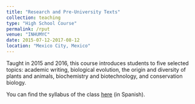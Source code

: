 ```yaml
---
title: "Research and Pre-University Texts"
collection: teaching
type: "High School Course"
permalink: /rput
venue: "INHUMYC"
date: 2015-07-12-2017-08-12
location: "Mexico City, Mexico"
---
```


Taught in 2015 and 2016, this course introduces students to five selected topics: academic writing, biological evolution, the origin and diversity of plants and animals, biochemistry and biotechnology, and conservation biology. 

You can find the syllabus of the class [here](http://mauriciobetan.github.io/files/rputsyllabus.pdf) (in Spanish).

